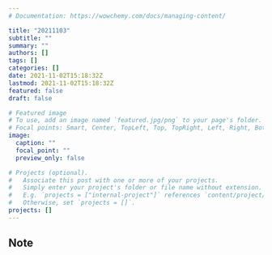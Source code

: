 ```yaml
---
# Documentation: https://wowchemy.com/docs/managing-content/

title: "20211103"
subtitle: ""
summary: ""
authors: []
tags: []
categories: []
date: 2021-11-02T15:18:32Z
lastmod: 2021-11-02T15:18:32Z
featured: false
draft: false

# Featured image
# To use, add an image named `featured.jpg/png` to your page's folder.
# Focal points: Smart, Center, TopLeft, Top, TopRight, Left, Right, BottomLeft, Bottom, BottomRight.
image:
  caption: ""
  focal_point: ""
  preview_only: false

# Projects (optional).
#   Associate this post with one or more of your projects.
#   Simply enter your project's folder or file name without extension.
#   E.g. `projects = ["internal-project"]` references `content/project/deep-learning/index.md`.
#   Otherwise, set `projects = []`.
projects: []
---
```


## Note

